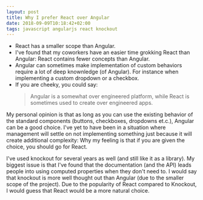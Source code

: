 ```yaml
---
layout: post
title: Why I prefer React over Angular
date: 2018-09-09T10:18:42+02:00
tags: javascript angularjs react knockout
---
```


 - React has a smaller scope than Angular.
 - I've found that my coworkers have an easier time grokking React than Angular: React contains fewer concepts than Angular.
 - Angular can sometimes make implementation of custom behaviors require a lot of deep knownledge (of Angular). For instance when implementing a custom dropdown or a checkbox.
 - If you are cheeky, you could say:
    >Angular is a somewhat over engineered platform, while React is sometimes used to create over engineered apps.

My personal opinion is that as long as you can use the existing behavior of the standard components (buttons, checkboxes, dropdowns et.c.), Angular can be a good choice. I've yet to have been in a situation where management will settle on not implementing something just because it will create additional complexity: Why my feeling is that if you are given the choice, you should go for React.

I've used knockout for several years as well (and still like it as a library). My biggest issue is that I've found that the documentation (and the API) leads people into using computed properties when they don't need to. I would say that knockout is more well thought out than Angular (due to the smaller scope of the project). Due to the popularity of React compared to Knockout, I would guess that React would be a more natural choice.
